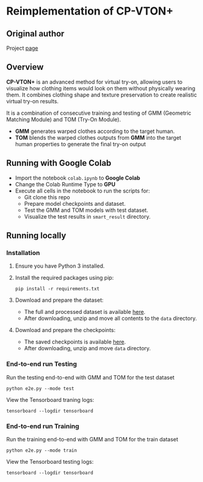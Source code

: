 # Reimplementation of CP-VTON+

## Original author

Project [page](https://minar09.github.io/cpvtonplus/)

## Overview

**CP-VTON+** is an advanced method for virtual try-on, allowing users to visualize how clothing items would look on them without physically wearing them. It combines clothing shape and texture preservation to create realistic virtual try-on results.

It is a combination of consecutive training and testing of GMM (Geometric Matching Module) and TOM (Try-On Module).
- **GMM** generates warped clothes according to the target human.
- **TOM** blends the warped clothes outputs from **GMM** into the target human properties to generate the final try-on output

## Running with Google Colab

- Import the notebook `colab.ipynb` to **Google Colab**
- Change the Colab Runtime Type to **GPU**
- Execute all cells in the notebook to run the scripts for:
	- Git clone this repo
  	- Prepare model checkpoints and dataset.
  	- Test the GMM and TOM models with test dataset.
  	- Visualize the test results in `smart_result` directory.


## Running locally

### Installation

1. Ensure you have Python 3 installed.

2. Install the required packages using pip:
	```
	pip install -r requirements.txt
	```

3. Download and prepare the dataset:

	- The full and processed dataset is available [here](https://1drv.ms/u/s!Ai8t8GAHdzVUiQQYX0azYhqIDPP6?e=4cpFTI).
	- After downloading, unzip and move all contents to the `data` directory.

4. Download and prepare the checkpoints:

	- The saved checkpoints is available [here](https://1drv.ms/u/s!Ai8t8GAHdzVUiQA-o3C7cnrfGN6O?e=EaRiFP).
	- After downloading, unzip and move  `data` directory.

### End-to-end run Testing

Run the testing end-to-end with GMM and TOM for the test dataset

```
python e2e.py --mode test
```

View the Tensorboard traning logs:
```
tensorboard --logdir tensorboard
```

### End-to-end run Training

Run the training end-to-end with GMM and TOM for the train dataset

```
python e2e.py --mode train
```

View the Tensorboard testing logs:
```
tensorboard --logdir tensorboard
```
